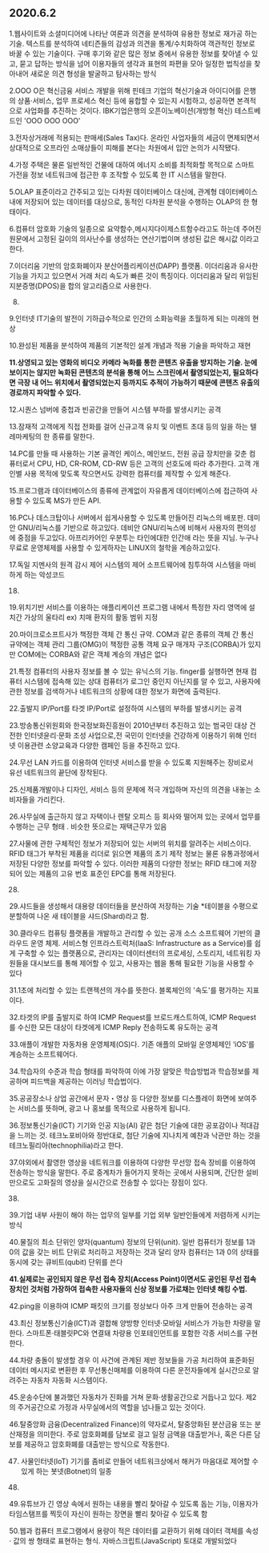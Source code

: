 ## 2020.6.2

1.웹사이트와 소셜미디어에 나타난 여론과 의견을 분석하여 유용한 정보로 재가공 하는 기술. 텍스트를 분석하여 네티즌들의 감성과 의견을 통계/수치화하여 객관적인 정보로 바꿀 수 있는 기술이다. 구매 후기와 같은 많은 정보 중에서 유용한 정보를 찾아낼 수 있고, 묻고 답하는 방식을 넘어 이용자들의 생각과 표현의 파편을 모아 일정한 법칙성을 찾아내어 새로운 의견 형성을 발굴하고 탐사하는 방식

2.OOO O은 혁신금융 서비스 개발을 위해 핀테크 기업의 혁신기술과 아이디어를 은행의 상품·서비스, 업무 프로세스 혁신 등에 융합할 수 있는지 시험하고, 성공하면 본격적으로 사업화를 추진하는 것이다. IBK기업은행의 오픈이노베이션(개방형 혁신) 테스트베드인 'OOO OOO OOO'

3.전자상거래에 적용되는 판매세(Sales Tax)다. 온라인 사업자들의 세금이 면제되면서 상대적으로 오프라인 소매상들이 피해를 본다는 차원에서 입안 논의가 시작됐다.

4.가정 주택은 물론 일반적인 건물에 대하여 에너지 소비를 최적화할 목적으로 스마트 가전을 정보 네트워크에 접근한 후 조작할 수 있도록 한 IT 시스템을 말한다.

5.OLAP 표준이라고 간주되고 있는 다차원 데이터베이스 대신에, 관계형 데이터베이스 내에 저장되어 있는 데이터를 대상으로, 동적인 다차원 분석을 수행하는 OLAP의 한 형태이다.

6.컴퓨터 암호화 기술의 일종으로 요약함수,메시지다이제스트함수라고도 하는데 주어진 원문에서  고정된 길이의 의사난수를 생성하는 연산기법이며 생성된 값은 해시값 이라고 한다.

7.이더리움 기반의 암호화폐이자 분산어플리케이션(DAPP) 플랫폼. 이더리움과 유사한 기능을 가지고 있으면서 거래 처리 속도가 빠른 것이 특징이다. 이더리움과 달리 위임된 지분증명(DPOS)을 합의 알고리즘으로 사용한다.

8.

9.인터넷 IT기술의 발전이 기하급수적으로 인간의 소화능력을 초월하게 되는 미래의 현상

10.완성된 제품을 분석하여 제품의 기본적인 설계 개념과 적용 기술을 파악하고 재현

**11.상영되고 있는 영화의 비디오 카메라 녹화를 통한 콘텐츠 유출을 방지하는 기술. 눈에 보이지는 않지만 녹화된 콘텐츠의 분석을 통해 어느 스크린에서 촬영되었는지, 필요하다면 극장 내 어느 위치에서 촬영되었는지 등까지도 추적이 가능하기 때문에 콘텐츠 유출의 경로까지 파악할 수 있다.**

12.시퀀스 넘버에 중첩과 빈공간을 만들어 시스템 부하를 발생시키는 공격

13.잠재적 고객에게 직접 전화를 걸어 신규고객 유치 및 이벤트 초대 등의 일을 하는 텔레마케팅의 한 종류를 말한다.

14.PC를 만들 때 사용하는 기본 골격인 케이스, 메인보드, 전원 공급 장치만을 갖춘 컴퓨터로서 CPU, HD, CR-ROM, CD-RW 등은 고객의 선호도에 따라 추가한다. 고객 개인별 사용 목적에 맞도록 작으면서도 강력한 컴퓨터를 제작할 수 있게 해준다.

15.프로그램과 데이터베이스의 종류에 관계없이 자유롭게 데이터베이스에 접근하여 사용할 수 있도록 MS가 만든 API.

16.PC나 데스크탑이나 서버에서 쉽게사용할 수 있도록 만들어진 리눅스의 배포판. 데미안 GNU/리눅스를 기반으로 하고있다. 데비안 GNU/리눅스에 비해서 사용자의 편의성에 중점을 두고있다. 아프리카어인 우분투는 타인에대한 인간애 라는 뜻을 지님. 누구나 무료로 운영체제를 사용할 수 있게하자는 LINUX의 철학을 계승하고있다.

17.독일 지멘사의 원격 감시 제어 시스템의 제어 소프트웨어에 침투하여 시스템을 마비하게 하는 악성코드

18.

19.위치기반 서비스를 이용하는 애플리케이션 프로그램 내에서 특정한 자리 영역에 설치간 가상의 울타리 ex) 치매 환자의 활동 범위 지정

20.마이크로소프트사가 책정한 객체 간 통신 규약. COM과 같은 종류의 객체 간 통신 규약에는 객체 관리 그룹(OMG)이 책정한 공통 객체 요구 매개자 구조(CORBA)가 있지만 COM에는 CORBA와 같은 객체 계승의 개념은 없다

21.특정 컴퓨터의 사용자 정보를 볼 수 있는 유닉스의 기능. finger를 실행하면 현재 컴퓨터 시스템에 접속해 있는 상대 컴퓨터가 로그인 중인지 아닌지를 알 수 있고, 사용자에 관한 정보를 검색하거나 네트워크의 상황에 대한 정보가 화면에 출력된다.

22.출발지 IP/Port를 타겟 IP/Port로 설정하여 시스템의 부하를 발생시키는 공격

23.방송통신위원회와 한국정보화진흥원이 2010년부터 추진하고 있는 범국민 대상 건전한 인터넷윤리·문화 조성 사업으로,전 국민이 인터넷을 건강하게 이용하기 위해 인터넷 이용관련 소양교육과 다양한 캠페인 등을 추진하고 있다.

24.무선 LAN 카드를 이용하여 인터넷 서비스를 받을 수 있도록 지원해주는 장비로서 유선 네트워크의 끝단에 장착된다.

25.신제품개발이나 디자인, 서비스 등의 문제에 적극 개입하며 자신의 의견을 내놓는 소비자들을 가리킨다.

26.사무실에 출근하지 않고 자택이나 렌탈 오피스 등 회사와 떨어져 있는 곳에서 업무를 수행하는 근무 형태 . 비슷한 뜻으로는 재택근무가 있음

27.사물에 관한 구체적인 정보가 저장되어 있는 서버의 위치를 알려주는 서비스이다. RFID 태그가 부착된 제품을 리더로 읽으면 제품의 초기 제작 정보는 물론 유통과정에서 저장된 다양한 정보를 파악할 수 있다. 이러한 제품의 다양한 정보는 RFID 태그에 저장되어 있는 제품의 고유 번호 표준인 EPC를 통해 저장된다.

28.

29.샤드들을 생성해서 대용량 데이터들을 분산하여 저장하는 기술 *테이블을 수평으로 분할하여 나온 새 테이블을 샤드(Shard)라고 함.

30.클라우드 컴퓨팅 플랫폼을 개발하고 관리할 수 있는 공개 소스 소프트웨어 기반의 클라우드 운영 체제. 서비스형 인프라스트럭처(IaaS: Infrastructure as a Service)를 쉽게 구축할 수 있는 플랫폼으로, 관리자는 데이터센터의 프로세싱, 스토리지, 네트워킹 자원들을 대시보드를 통해 제어할 수 있고, 사용자는 웹을 통해 필요한 기능을 사용할 수 있다

31.1초에 처리할 수 있는 트랜젝션의 개수를 뜻한다. 블록체인의 '속도'를 평가하는 지표이다.

32.타겟의 IP를 출발지로 하여 ICMP Request를 브로드캐스트하여, ICMP Request를 수신한 모든 대상이 타겟에게 ICMP Reply 전송하도록 유도하는 공격

33.애플이 개발한 자동차용 운영체제(OS)다. 기존 애플의 모바일 운영체제인 ‘iOS’를 계승하는 소프트웨어다.

34.학습자의 수준과 학습 형태를 파악하여 이에 가장 알맞은 학습방법과 학습정보를 제공하며 피드백을 제공하는 이러닝 학습법이다.

35.공공장소나 상업 공간에서 문자・영상 등 다양한 정보를 디스플레이 화면에 보여주는 서비스를 뜻하며, 광고 나 홍보를 목적으로 사용하게 됩니다.

36.정보통신기술(ICT) 기기와 인공 지능(AI) 같은 첨단 기술에 대한 공포감이나 적대감을 느끼는 것. 테크노포비아와 정반대로, 첨단 기술에 지나치게 예찬과 낙관만 하는 것을 테크노필리아(technophilia)라고 한다.

37.야외에서 촬영한 영상을 네트워크를 이용하여 다양한 무선망 접속 장비를 이용하여 전송하는 방식을 말한다. 주로 중계차가 들어가지 못하는 곳에서 사용되며, 간단한 설비만으로도 고화질의 영상을 실시간으로 전송할 수 있다는 장점이 있다.

38.

39.기업 내부 사원이 해야 하는 업무의 일부를 기업 외부 일반인들에게 저렴하게 시키는 방식

40.물질의 최소 단위인 양자(quantum) 정보의 단위(unit). 일반 컴퓨터가 정보를 1과 0의 값을 갖는 비트 단위로 처리하고 저장하는 것과 달리 양자 컴퓨터는 1과 0의 상태를 동시에 갖는 큐비트(qubit) 단위를 쓴다

**41.실제로는 공인되지 않은 무선 접속 장치(Access Point)이면서도 공인된 무선 접속 장치인 것처럼 가장하여 접속한 사용자들의 신상 정보를 가로채는 인터넷 해킹 수법.**

42.ping을 이용하여 ICMP 패킷의 크기를 정상보다 아주 크게 만들어 전송하는 공격

43.최신 정보통신기술(ICT)과 결합해 양방향 인터넷·모바일 서비스가 가능한 차량을 말한다. 스마트폰·태블릿PC와 연결돼 차량용 인포테인먼트를 포함한 각종 서비스를 구현한다.

44.차량 충돌이 발생할 경우 이 사건에 관계된 제반 정보들을 가공 처리하여 표준화된 데이터 메시지로 변환한 후 무선통신매체를 이용하여 다른 운전자들에게 실시간으로 알려주는 자동차 자동화 시스템이다.

45.운송수단에 불과했던 자동차가 진화를 거쳐 문화·생활공간으로 거듭나고 있다. 제2의 주거공간으로 가정과 사무실에서의 역할을 넘나들고 있는 것이다. 

46.탈중앙화 금융(Decentralized Finance)의 약자로서, 탈중앙화된 분산금융 또는 분산재정을 의미한다. 주로 암호화폐를 담보로 걸고 일정 금액을 대출받거나, 혹은 다른 담보를 제공하고 암호화폐를 대출받는 방식으로 작동한다.

47. 사물인터넷(IoT) 기기를 좀비로 만들어 네트워크상에서 해커가 마음대로 제어할 수 있게 하는 봇넷(Botnet)의 일종

48.

49.유튜브가 긴 영상 속에서 원하는 내용을 빨리 찾아갈 수 있도록 돕는 기능, 이용자가 타임스탬프를 찍듯이 자신이 원하는 장면을 빨리 찾아갈 수 있도록 함

50.웹과 컴퓨터 프로그램에서 용량이 적은 데이터를 교환하기 위해 데이터 객체를 속성 · 값의 쌍 형태로 표현하는 형식. 자바스크립트(JavaScript) 토대로 개발되었다
